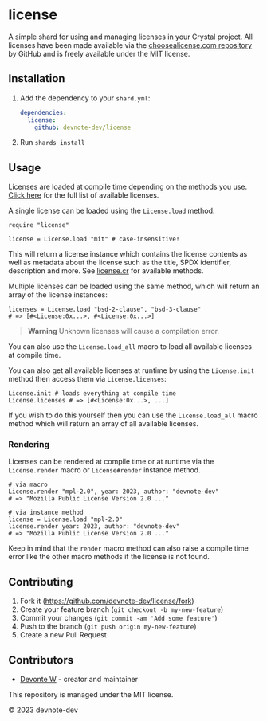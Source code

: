 # license

A simple shard for using and managing licenses in your Crystal project. All licenses have been made available via the [choosealicense.com repository](https://github.com/github/choosealicense.com) by GitHub and is freely available under the MIT license.

## Installation

1. Add the dependency to your `shard.yml`:

   ```yaml
   dependencies:
     license:
       github: devnote-dev/license
   ```

2. Run `shards install`

## Usage

Licenses are loaded at compile time depending on the methods you use. [Click here](/src/licenses/) for the full list of available licenses.

A single license can be loaded using the `License.load` method:

```crystal
require "license"

license = License.load "mit" # case-insensitive!
```

This will return a license instance which contains the license contents as well as metadata about the license such as the title, SPDX identifier, description and more. See [license.cr](/src/license.cr) for available methods.

Multiple licenses can be loaded using the same method, which will return an array of the license instances:

```crystal
licenses = License.load "bsd-2-clause", "bsd-3-clause"
# => [#<License:0x...>, #<License:0x...>]
```

> **Warning**
> Unknown licenses will cause a compilation error.

You can also use the `License.load_all` macro to load all available licenses at compile time.

You can also get all available licenses at runtime by using the `License.init` method then access them via `License.licenses`:

```crystal
License.init # loads everything at compile time
License.licenses # => [#<License:0x...>, ...]
```

If you wish to do this yourself then you can use the `License.load_all` macro method which will return an array of all available licenses.

### Rendering

Licenses can be rendered at compile time or at runtime via the `License.render` macro or `License#render` instance method.

```crystal
# via macro
License.render "mpl-2.0", year: 2023, author: "devnote-dev"
# => "Mozilla Public License Version 2.0 ..."

# via instance method
license = License.load "mpl-2.0"
license.render year: 2023, author: "devnote-dev"
# => "Mozilla Public License Version 2.0 ..."
```

Keep in mind that the `render` macro method can also raise a compile time error like the other macro methods if the license is not found.

## Contributing

1. Fork it (<https://github.com/devnote-dev/license/fork>)
2. Create your feature branch (`git checkout -b my-new-feature`)
3. Commit your changes (`git commit -am 'Add some feature'`)
4. Push to the branch (`git push origin my-new-feature`)
5. Create a new Pull Request

## Contributors

- [Devonte W](https://github.com/devnote-dev) - creator and maintainer

This repository is managed under the MIT license.

©️ 2023 devnote-dev
